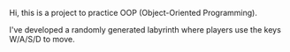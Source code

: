 Hi, this is a project to practice OOP (Object-Oriented Programming).

I've developed a randomly generated labyrinth where players use the keys W/A/S/D to move.